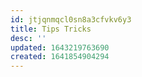 ```yaml
---
id: jtjqnmqcl0sn8a3cfvkv6y3
title: Tips Tricks
desc: ''
updated: 1643219763690
created: 1641854904294
---
```



